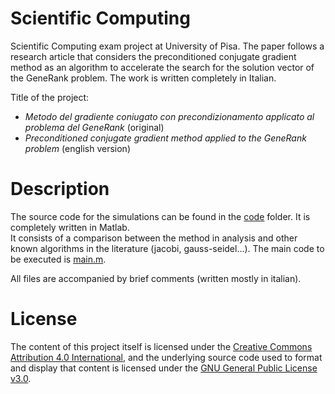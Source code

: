 # Scientific Computing
<p> Scientific Computing exam project at University of Pisa. The paper follows a research article that considers the preconditioned conjugate gradient method as an algorithm to accelerate the search for the solution vector of the GeneRank problem. The work is written completely in Italian. <p>

Title of the project:
<ul>
  <li> <em>Metodo del gradiente coniugato con precondizionamento
applicato al problema del GeneRank</em> (original) </li>
  <li> <em>Preconditioned conjugate gradient method applied to the GeneRank problem</em> (english version) </li>
</ul>

# Description
The source code for the simulations can be found in the [code](https://github.com/caporali/scientific_computing/tree/main/code) folder. It is completely written in Matlab. <br>
It consists of a comparison between the method in analysis and other known algorithms in the literature (jacobi, gauss-seidel...). The main code to be executed is [main.m](https://github.com/caporali/scientific_computing/blob/main/code/main/main.m).

All files are accompanied by brief comments (written mostly in italian). <br>
  
# License
The content of this project itself is licensed under the [Creative Commons Attribution 4.0 International](https://creativecommons.org/licenses/by/4.0/), and the underlying source code used to format and display that content is licensed under the [GNU General Public License v3.0](https://github.com/caporali/scientific_computing/blob/main/LICENSE).
